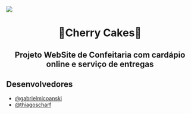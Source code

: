 <img src="./Cherry Cakes/Images/logo.png">
<h1 align="center">🍒Cherry Cakes🍒</h1>
<h2 align="center">Projeto WebSite de Confeitaria com cardápio online e serviço de entregas</h2>


## Desenvolvedores
- [@gabrielmicoanski](https://github.com/gabrielmicoanski)
- [@thiagoscharf](https://github.com/TzkScharf)
